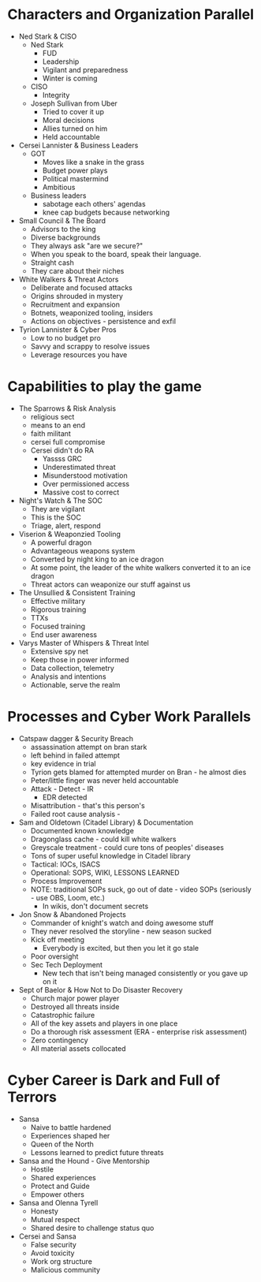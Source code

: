 
# Characters and Organization Parallel
- Ned Stark & CISO
    - Ned Stark
        - FUD
        - Leadership
        - Vigilant and preparedness
        - Winter is coming
    - CISO
        - Integrity
    - Joseph Sullivan from Uber
        - Tried to cover it up
        - Moral decisions
        - Allies turned on him
        - Held accountable
- Cersei Lannister & Business Leaders
    - GOT
        - Moves like a snake in the grass
        - Budget power plays
        - Political mastermind
        - Ambitious
    - Business leaders
        - sabotage each others' agendas
        - knee cap budgets because networking
- Small Council & The Board
    - Advisors to the king
    - Diverse backgrounds
    - They always ask "are we secure?"
    - When you speak to the board, speak their language.
    - Straight cash
    - They care about their niches
- White Walkers & Threat Actors
    - Deliberate and focused attacks
    - Origins shrouded in mystery
    - Recruitment and expansion
    - Botnets, weaponized tooling, insiders
    - Actions on objectives - persistence and exfil
- Tyrion Lannister & Cyber Pros
    - Low to no budget pro
    - Savvy and scrappy to resolve issues
    - Leverage resources you have

# Capabilities to play the game
- The Sparrows & Risk Analysis
    - religious sect
    - means to an end
    - faith militant
    - cersei full compromise
    - Cersei didn't do RA
        - Yassss GRC
        - Underestimated threat
        - Misunderstood motivation
        - Over permissioned access
        - Massive cost to correct
- Night's Watch & The SOC
    - They are vigilant
    - This is the SOC
    - Triage, alert, respond
- Viserion & Weaponzied Tooling
    - A powerful dragon
    - Advantageous weapons system
    - Converted by night king to an ice dragon
    - At some point, the leader of the white walkers converted it to an ice dragon
    - Threat actors can weaponize our stuff against us
- The Unsullied & Consistent Training
    - Effective military
    - Rigorous training
    - TTXs
    - Focused training
    - End user awareness
- Varys Master of Whispers & Threat Intel
    - Extensive spy net
    - Keep those in power informed
    - Data collection, telemetry
    - Analysis and intentions
    - Actionable, serve the realm

# Processes and Cyber Work Parallels
- Catspaw dagger & Security Breach
    - assassination attempt on bran stark
    - left behind in failed attempt
    - key evidence in trial
    - Tyrion gets blamed for attempted murder on Bran - he almost dies
    - Peter/little finger was never held accountable
    - Attack - Detect - IR
        - EDR detected
    - Misattribution - that's this person's
    - Failed root cause analysis - 
- Sam and Oldetown (Citadel Library) & Documentation
    - Documented known knowledge
    - Dragonglass cache - could kill white walkers
    - Greyscale treatment - could cure tons of peoples' diseases
    - Tons of super useful knowledge in Citadel library
    - Tactical: IOCs, ISACS
    - Operational: SOPS, WIKI, LESSONS LEARNED
    - Process Improvement
    - NOTE: traditional SOPs suck, go out of date - video SOPs (seriously - use OBS, Loom, etc.)
        - In wikis, don't document secrets
- Jon Snow & Abandoned Projects
    - Commander of knight's watch and doing awesome stuff
    - They never resolved the storyline - new season sucked
    - Kick off meeting
        - Everybody is excited, but then you let it go stale
    - Poor oversight
    - Sec Tech Deployment
        - New tech that isn't being managed consistently or you gave up on it
- Sept of Baelor & How Not to Do Disaster Recovery
    - Church major power player
    - Destroyed all threats inside
    - Catastrophic failure
    - All of the key assets and players in one place
    - Do a thorough risk assessment (ERA - enterprise risk assessment)
    - Zero contingency
    - All material assets collocated

# Cyber Career is Dark and Full of Terrors
- Sansa
    - Naive to battle hardened
    - Experiences shaped her
    - Queen of the North
    - Lessons learned to predict future threats
- Sansa and the Hound - Give Mentorship
    - Hostile
    - Shared experiences
    - Protect and Guide
    - Empower others
- Sansa and Olenna Tyrell
    - Honesty
    - Mutual respect
    - Shared desire to challenge status quo
- Cersei and Sansa
    - False security
    - Avoid toxicity
    - Work org structure
    - Malicious community

